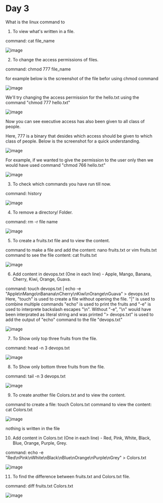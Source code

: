 # Day 3

What is the linux command to

1. To view what's written in a file.

command: cat file_name

![image](https://user-images.githubusercontent.com/99756745/227437819-14f7dcd9-df39-4cc4-90df-d03f47e4100d.png)

2. To change the access permissions of files.

command: chmod 777 file_name

for example below is the screenshot of the file befor using chmod command

![image](https://user-images.githubusercontent.com/99756745/227438228-85493c66-cbf1-428e-b7c1-21dc74b7e651.png)

We'll try changing the access permission for the hello.txt using the command "chmod 777 hello.txt"

![image](https://user-images.githubusercontent.com/99756745/227438636-5fdaec62-8aa2-494c-9e5b-8fa221950fb2.png)

Now you can see executive access has also been given to all class of people.

Here, 777 is a binary that desides which access should be given to which class of people. Below is the screenshot for a quick understanding. 

![image](https://user-images.githubusercontent.com/99756745/227440594-f60d1c85-2921-4941-b5e5-6e3be73edaf6.png)

For example, if we wanted to give the permission to the user only then we would have used command "chmod 766 hello.txt"

![image](https://user-images.githubusercontent.com/99756745/227441151-ddd9d7b4-1d89-41ad-8cbb-8f69a151ac3b.png)


3. To check which commands you have run till now.

command: history

![image](https://user-images.githubusercontent.com/99756745/227441445-847b4784-8ad9-43c2-bd60-ea3c25ed7ad4.png)

4. To remove a directory/ Folder.

command: rm -r file name

![image](https://user-images.githubusercontent.com/99756745/227441659-2d43a5bf-7474-4bd9-b621-95e0277c288b.png)

5. To create a fruits.txt file and to view the content.

command to make a file and add the content: nano fruits.txt or vim fruits.txt
command to see the file content: cat fruits.txt

![image](https://user-images.githubusercontent.com/99756745/227442304-2ea7c6c1-ec87-4fcc-b05d-9572bb867d92.png)

6. Add content in devops.txt (One in each line) - Apple, Mango, Banana, Cherry, Kiwi, Orange, Guava.

command: touch devops.txt | echo -e "Apple\nMango\nBanana\nCherry\nKiwi\nOrange\nGuava" > devops.txt
Here, "touch" is used to create a file without opening the file.
"|" is used to combine multiple commands
"echo" is used to print the fruits and "-e" is used to interprete backslash escapes "\n". Without "-e", "\n" would have been interprated as literal string and was printed
"> devops.txt" is used to add the output of "echo" command to the file "devops.txt"

![image](https://user-images.githubusercontent.com/99756745/227449805-470951fd-7ddc-40e4-a148-dbd75cd0eca1.png)

7. To Show only top three fruits from the file.

command: head -n 3 devops.txt

![image](https://user-images.githubusercontent.com/99756745/227453086-435260d6-ad72-4564-ad26-22144131a0b2.png)

8. To Show only bottom three fruits from the file.

command: tail -n 3 devops.txt

![image](https://user-images.githubusercontent.com/99756745/227453284-9296bb37-5c57-4473-b992-e193b20e0eda.png)

9. To create another file Colors.txt and to view the content.

command to create a file: touch Colors.txt
command to view the content: cat Colors.txt

![image](https://user-images.githubusercontent.com/99756745/227453707-8d0cd66e-1cd6-42f1-b694-65c813525731.png)

nothing is written in the file

10. Add content in Colors.txt (One in each line) - Red, Pink, White, Black, Blue, Orange, Purple, Grey.

command: echo -e "Red\nPink\nWhite\nBlack\nBlue\nOrange\nPurple\nGrey" > Colors.txt

![image](https://user-images.githubusercontent.com/99756745/227454178-9c115ad6-dcea-40f0-b522-26b1b2b85035.png)

11. To find the difference between fruits.txt and Colors.txt file.

command: diff fruits.txt Colors.txt

![image](https://user-images.githubusercontent.com/99756745/227454542-7608fefc-78af-4a08-8197-900a292be5d1.png)
